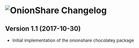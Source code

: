 # ![OnionShare Changelog](https://img.shields.io/badge/OnionShare-Package%20Changelog-blue.svg?style=for-the-badge)

## Version 1.1 (2017-10-30)
- Initial implementation of the onionshare chocolatey package
